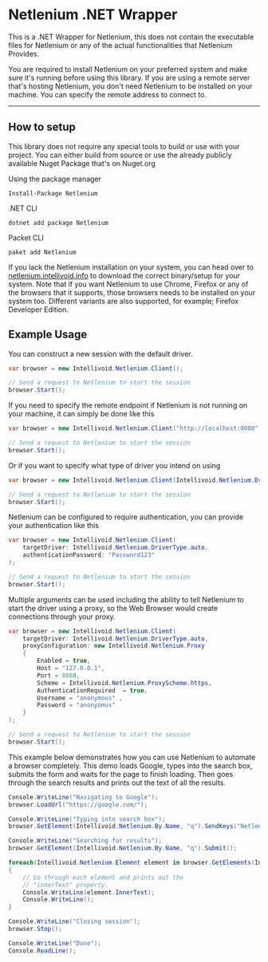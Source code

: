 # Netlenium .NET Wrapper

This is a .NET Wrapper for Netlenium, this does not contain the
executable files for Netlenium or any of the actual functionalities
that Netlenium Provides.

You are required to install Netlenium on your preferred system
and make sure it's running before using this library. If you are
using a remote server that's hosting Netlenium, you don't need
Netlenium to be installed on your machine. You can specify the
remote address to connect to.

---------------------------------------------------------------------

## How to setup

This library does not require any special tools to build or use
with your project. You can either build from source or use the
already publicly available Nuget Package that's on Nuget.org


Using the package manager
```
Install-Package Netlenium
```

.NET CLI
```
dotnet add package Netlenium
```

Packet CLI
```
paket add Netlenium
```

If you lack the Netlenium installation on your system, you can
head over to [netlenium.intellivoid.info](https://netlenium.intellivoid.info/) to download the correct binary/setup for
your system. Note that if you want Netlenium to use Chrome, Firefox
or any of the browsers that it supports, those browsers needs
to be installed on your system too. Different variants are also
supported, for example; Firefox Developer Edition.


## Example Usage

You can construct a new session with the default driver.
```csharp
var browser = new Intellivoid.Netlenium.Client();

// Send a request to Netlenium to start the session
browser.Start();
```

If you need to specify the remote endpoint if Netlenium is not
running on your machine, it can simply be done like this
```csharp
var browser = new Intellivoid.Netlenium.Client("http://localhost:8080");

// Send a request to Netlenium to start the session
browser.Start();
```

Or if you want to specify what type of driver you intend on using
```csharp
var browser = new Intellivoid.Netlenium.Client(Intellivoid.Netlenium.DriverType.firefox);

// Send a request to Netlenium to start the session
browser.Start();
```


Netlenium can be configured to require authentication, you can
provide your authentication like this
```csharp
var browser = new Intellivoid.Netlenium.Client(
    targetDriver: Intellivoid.Netlenium.DriverType.auto,
    authenticationPassword: "Password123"
);

// Send a request to Netlenium to start the session
browser.Start();
```

Multiple arguments can be used including the ability to tell
Netlenium to start the driver using a proxy, so the Web Browser
would create connections through your proxy.
```csharp
var browser = new Intellivoid.Netlenium.Client(
    targetDriver: Intellivoid.Netlenium.DriverType.auto,
    proxyConfiguration: new Intellivoid.Netlenium.Proxy
    {
        Enabled = true,
        Host = "127.0.0.1",
        Port = 8080,
        Scheme = Intellivoid.Netlenium.ProxyScheme.https,
        AuthenticationRequired  = true,
        Username = "anonymous" ,
        Password = "anonyomus"
    }
);

// Send a request to Netlenium to start the session
browser.Start();
```

This example below demonstrates how you can use Netlenium to
automate a browser completely. This demo loads Google, types
into the search box, submits the form and waits for the page
to finish loading. Then goes through the search results and
prints out the text of all the results.

```csharp
Console.WriteLine("Navigating to Google");
browser.LoadUrl("https://google.com/");

Console.WriteLine("Typing into search box");
browser.GetElement(Intellivoid.Netlenium.By.Name, "q").SendKeys("Netlenium");

Console.WriteLine("Searching for results");
browser.GetElement(Intellivoid.Netlenium.By.Name, "q").Submit();

foreach(Intellivoid.Netlenium.Element element in browser.GetElements(Intellivoid.Netlenium.By.ClassName, "g"))
{
    // Go through each element and prints out the
    // "innerText" property.
    Console.WriteLine(element.InnerText);
    Console.WriteLine();
}

Console.WriteLine("Closing session");
browser.Stop();

Console.WriteLine("Done");
Console.ReadLine();
```